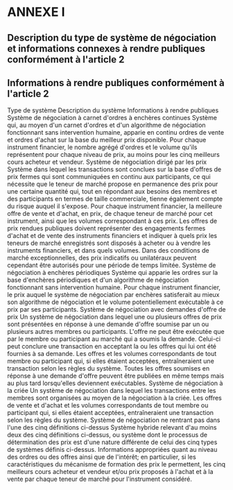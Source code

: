 # ANNEXE I

## Description du type de système de négociation et informations connexes à rendre publiques conformément à l'article 2

## Informations à rendre publiques conformément à l'article 2

Type de système Description du système Informations à rendre publiques Système de négociation à carnet d'ordres à enchères continues Système qui, au moyen d'un carnet d'ordres et d'un algorithme de négociation fonctionnant sans intervention humaine, apparie en continu ordres de vente et ordres d'achat sur la base du meilleur prix disponible. Pour chaque instrument financier, le nombre agrégé d'ordres et le volume qu'ils représentent pour chaque niveau de prix, au moins pour les cinq meilleurs cours acheteur et vendeur. Système de négociation dirigé par les prix Système dans lequel les transactions sont conclues sur la base d'offres de prix fermes qui sont communiquées en continu aux participants, ce qui nécessite que le teneur de marché propose en permanence des prix pour une certaine quantité qui, tout en répondant aux besoins des membres et des participants en termes de taille commerciale, tienne également compte du risque auquel il s'expose. Pour chaque instrument financier, la meilleure offre de vente et d'achat, en prix, de chaque teneur de marché pour cet instrument, ainsi que les volumes correspondant à ces prix. Les offres de prix rendues publiques doivent représenter des engagements fermes d'achat et de vente des instruments financiers et indiquer à quels prix les teneurs de marché enregistrés sont disposés à acheter ou à vendre les instruments financiers, et dans quels volumes. Dans des conditions de marché exceptionnelles, des prix indicatifs ou unilatéraux peuvent cependant être autorisés pour une période de temps limitée. Système de négociation à enchères périodiques Système qui apparie les ordres sur la base d'enchères périodiques et d'un algorithme de négociation fonctionnant sans intervention humaine. Pour chaque instrument financier, le prix auquel le système de négociation par enchères satisferait au mieux son algorithme de négociation et le volume potentiellement exécutable à ce prix par ses participants. Système de négociation avec demandes d'offre de prix Un système de négociation dans lequel une ou plusieurs offres de prix sont présentées en réponse à une demande d'offre soumise par un ou plusieurs autres membres ou participants. L'offre ne peut être exécutée que par le membre ou participant au marché qui a soumis la demande. Celui-ci peut conclure une transaction en acceptant la ou les offres qui lui ont été fournies à sa demande. Les offres et les volumes correspondants de tout membre ou participant qui, si elles étaient acceptées, entraîneraient une transaction selon les règles du système. Toutes les offres soumises en réponse à une demande d'offre peuvent être publiées en même temps mais au plus tard lorsqu'elles deviennent exécutables. Système de négociation à la criée Un système de négociation dans lequel les transactions entre les membres sont organisées au moyen de la négociation à la criée. Les offres de vente et d'achat et les volumes correspondants de tout membre ou participant qui, si elles étaient acceptées, entraîneraient une transaction selon les règles du système. Système de négociation ne rentrant pas dans l'une des cinq définitions ci-dessus Système hybride relevant d'au moins deux des cinq définitions ci-dessus, ou système dont le processus de détermination des prix est d'une nature différente de celui des cinq types de systèmes définis ci-dessus. Informations appropriées quant au niveau des ordres ou des offres ainsi que de l'intérêt; en particulier, si les caractéristiques du mécanisme de formation des prix le permettent, les cinq meilleurs cours acheteur et vendeur et/ou prix proposés à l'achat et à la vente par chaque teneur de marché pour l'instrument considéré.

